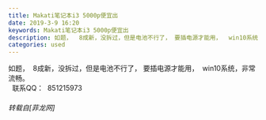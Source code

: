 ```yaml
---
title: Makati笔记本i3 5000p便宜出
date: 2019-3-9 16:20
keywords: Makati笔记本i3 5000p便宜出
description: 如题，  8成新，没拆过，但是电池不行了， 要插电源才能用，  win10系统，非常流畅。  联系QQ：  851215973
categories: used
---
```

<td class="t_f" id="postmessage_3190444">

如题，  8成新，没拆过，但是电池不行了， 要插电源才能用，  win10系统，非常流畅。<br/>
  联系QQ：  851215973</td>
###### 转载自[菲龙网]